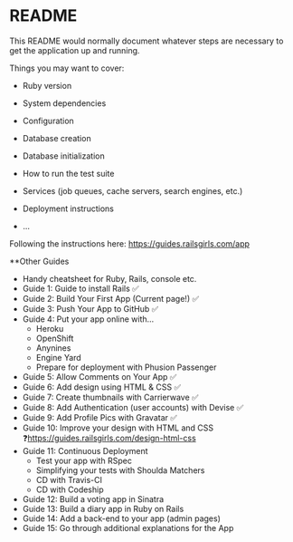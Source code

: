 # README

This README would normally document whatever steps are necessary to get the
application up and running.

Things you may want to cover:

* Ruby version

* System dependencies

* Configuration

* Database creation

* Database initialization

* How to run the test suite

* Services (job queues, cache servers, search engines, etc.)

* Deployment instructions

* ...

Following the instructions here: https://guides.railsgirls.com/app

**Other Guides
- Handy cheatsheet for Ruby, Rails, console etc.
- Guide 1: Guide to install Rails ✅
- Guide 2: Build Your First App (Current page!) ✅
- Guide 3: Push Your App to GitHub ✅
- Guide 4: Put your app online with…
    - Heroku
    - OpenShift
    - Anynines
    - Engine Yard
    - Prepare for deployment with Phusion Passenger
- Guide 5: Allow Comments on Your App ✅
- Guide 6: Add design using HTML & CSS ✅
- Guide 7: Create thumbnails with Carrierwave ✅
- Guide 8: Add Authentication (user accounts) with Devise ✅
- Guide 9: Add Profile Pics with Gravatar ✅
- Guide 10: Improve your design with HTML and CSS ❓https://guides.railsgirls.com/design-html-css
- Guide 11: Continuous Deployment
    - Test your app with RSpec
    - Simplifying your tests with Shoulda Matchers
    - CD with Travis-CI
    - CD with Codeship
- Guide 12: Build a voting app in Sinatra
- Guide 13: Build a diary app in Ruby on Rails
- Guide 14: Add a back-end to your app (admin pages)
- Guide 15: Go through additional explanations for the App